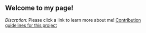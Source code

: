 ## Welcome to my page!

*Discrption:* Please click a link to learn more about me!
[Contribution guidelines for this project](AboutMe.md)
